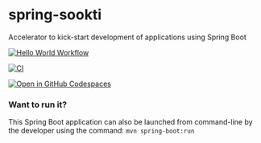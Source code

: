# spring-sookti
Accelerator to kick-start development of applications using Spring Boot

[![Hello World Workflow](https://github.com/kulkeez/spring-sookti/actions/workflows/hello_world.yaml/badge.svg)](https://github.com/kulkeez/spring-sookti/actions/workflows/hello_world.yaml)

[![CI](https://github.com/kulkeez/spring-sookti/actions/workflows/main.yml/badge.svg)](https://github.com/kulkeez/spring-sookti/actions/workflows/main.yml)

[![Open in GitHub Codespaces](https://github.com/codespaces/badge.svg)](https://github.com/codespaces/new?hide_repo_select=true&ref=main&repo=582009349&machine=standardLinux32gb&location=SouthEastAsia)

### Want to run it?
This Spring Boot application can also be launched from command-line by the developer using the command: ```mvn spring-boot:run ```
